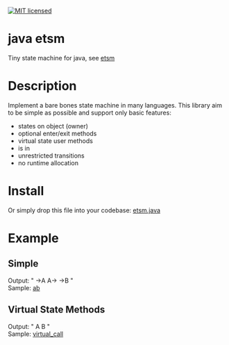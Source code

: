 [![MIT licensed](https://img.shields.io/badge/license-MIT-blue.svg)](LICENSE)

# java etsm
Tiny state machine for java, see [etsm](https://github.com/ethiffeault/etsm)

# Description
Implement a bare bones state machine in many languages. This library aim to be simple as possible and support only basic features: 

- states on object (owner)
- optional enter/exit methods
- virtual state user methods
- is in
- unrestricted transitions
- no runtime allocation

# Install

Or simply drop this file into your codebase: [etsm.java]()

# Example

## Simple

Output: " ->A  A-> ->B "\
Sample: [ab]()

## Virtual State Methods

Output: " A   B "\
Sample: [virtual_call]()
